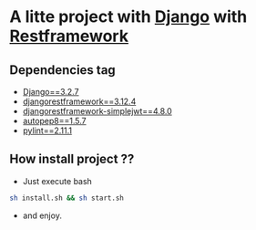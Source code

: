 # A litte project with [Django](http://https://www.djangoproject.com/) with [Restframework](https://www.django-rest-framework.org/)

## Dependencies tag

*  [Django==3.2.7](https://www.djangoproject.com/)
*  [djangorestframework==3.12.4](https://www.django-rest-framework.org/)
*  [djangorestframework-simplejwt==4.8.0](https://django-rest-framework-simplejwt.readthedocs.io/en/latest/)
*  [autopep8==1.5.7](https://github.com/hhatto/autopep8)
*  [pylint==2.11.1](https://www.pylint.org/)


## How install project ??

*  Just execute bash

```bash
sh install.sh && sh start.sh
```
* and enjoy.